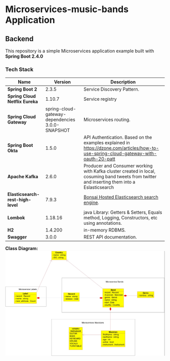 # Microservices-music-bands Application

## Backend
This repository is a simple Microservices application example built with **Spring Boot 2.4.0**

### Tech Stack 

| Name | Version | Description |
| --- | --- | --- |
| **Spring Boot 2** | 2.3.5 | Service Discovery Pattern. |
| **Spring Cloud Netflix Eureka** | 1.10.7 | Service registry |
| **Spring Cloud Gateway** | spring-cloud-gateway-dependencies 3.0.0-SNAPSHOT | Microservices routing. |
| **Spring Boot Okta** | 1.5.0 | API Authentication. Based on the examples explained in https://dzone.com/articles/how-to-use-spring-cloud-gateway-with-oauth-20-patt |
| **Apache Kafka** | 2.6.0 | Producer and Consumer working with Kafka cluster created in local, cosuming band tweets from twitter and inserting them into a Eslasticsearch |
| **Elasticsearch-rest-high-level** | 7.9.3 | [Bonsai Hosted Elasticsearch search engine](https://bonsai.io/). |
| **Lombok** | 1.18.16 | java Library: Getters & Setters, Equals method, Logging, Constructors, etc using annotations. | 
| **H2** | 1.4.200 |  in-memory RDBMS. |
| **Swagger** | 3.0.0 | REST API documentation. |

**Class Diagram:**
![Alt text](/class_diagram.jpeg?raw=true "Class diagram")
